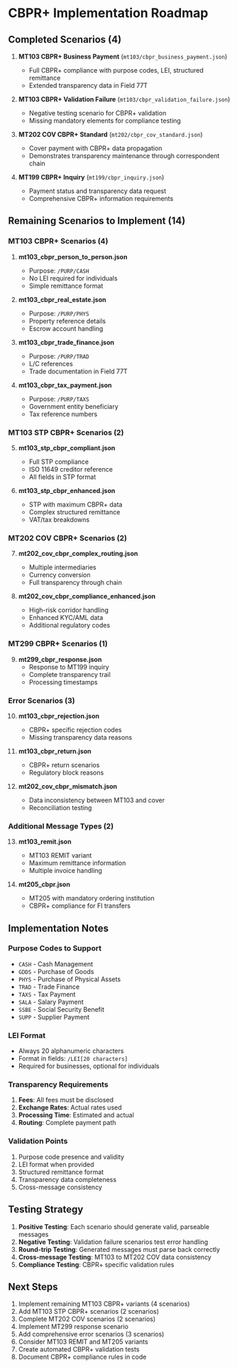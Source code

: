 # CBPR+ Implementation Roadmap

## Completed Scenarios (4)

1. **MT103 CBPR+ Business Payment** (`mt103/cbpr_business_payment.json`)
   - Full CBPR+ compliance with purpose codes, LEI, structured remittance
   - Extended transparency data in Field 77T

2. **MT103 CBPR+ Validation Failure** (`mt103/cbpr_validation_failure.json`)
   - Negative testing scenario for CBPR+ validation
   - Missing mandatory elements for compliance testing

3. **MT202 COV CBPR+ Standard** (`mt202/cbpr_cov_standard.json`)
   - Cover payment with CBPR+ data propagation
   - Demonstrates transparency maintenance through correspondent chain

4. **MT199 CBPR+ Inquiry** (`mt199/cbpr_inquiry.json`)
   - Payment status and transparency data request
   - Comprehensive CBPR+ information requirements

## Remaining Scenarios to Implement (14)

### MT103 CBPR+ Scenarios (4)
1. **mt103_cbpr_person_to_person.json**
   - Purpose: `/PURP/CASH`
   - No LEI required for individuals
   - Simple remittance format

2. **mt103_cbpr_real_estate.json**
   - Purpose: `/PURP/PHYS`
   - Property reference details
   - Escrow account handling

3. **mt103_cbpr_trade_finance.json**
   - Purpose: `/PURP/TRAD`
   - L/C references
   - Trade documentation in Field 77T

4. **mt103_cbpr_tax_payment.json**
   - Purpose: `/PURP/TAXS`
   - Government entity beneficiary
   - Tax reference numbers

### MT103 STP CBPR+ Scenarios (2)
5. **mt103_stp_cbpr_compliant.json**
   - Full STP compliance
   - ISO 11649 creditor reference
   - All fields in STP format

6. **mt103_stp_cbpr_enhanced.json**
   - STP with maximum CBPR+ data
   - Complex structured remittance
   - VAT/tax breakdowns

### MT202 COV CBPR+ Scenarios (2)
7. **mt202_cov_cbpr_complex_routing.json**
   - Multiple intermediaries
   - Currency conversion
   - Full transparency through chain

8. **mt202_cov_cbpr_compliance_enhanced.json**
   - High-risk corridor handling
   - Enhanced KYC/AML data
   - Additional regulatory codes

### MT299 CBPR+ Scenarios (1)
9. **mt299_cbpr_response.json**
   - Response to MT199 inquiry
   - Complete transparency trail
   - Processing timestamps

### Error Scenarios (3)
10. **mt103_cbpr_rejection.json**
    - CBPR+ specific rejection codes
    - Missing transparency data reasons

11. **mt103_cbpr_return.json**
    - CBPR+ return scenarios
    - Regulatory block reasons

12. **mt202_cov_cbpr_mismatch.json**
    - Data inconsistency between MT103 and cover
    - Reconciliation testing

### Additional Message Types (2)
13. **mt103_remit.json**
    - MT103 REMIT variant
    - Maximum remittance information
    - Multiple invoice handling

14. **mt205_cbpr.json**
    - MT205 with mandatory ordering institution
    - CBPR+ compliance for FI transfers

## Implementation Notes

### Purpose Codes to Support
- `CASH` - Cash Management
- `GDDS` - Purchase of Goods
- `PHYS` - Purchase of Physical Assets
- `TRAD` - Trade Finance
- `TAXS` - Tax Payment
- `SALA` - Salary Payment
- `SSBE` - Social Security Benefit
- `SUPP` - Supplier Payment

### LEI Format
- Always 20 alphanumeric characters
- Format in fields: `/LEI[20 characters]`
- Required for businesses, optional for individuals

### Transparency Requirements
1. **Fees**: All fees must be disclosed
2. **Exchange Rates**: Actual rates used
3. **Processing Time**: Estimated and actual
4. **Routing**: Complete payment path

### Validation Points
1. Purpose code presence and validity
2. LEI format when provided
3. Structured remittance format
4. Transparency data completeness
5. Cross-message consistency

## Testing Strategy

1. **Positive Testing**: Each scenario should generate valid, parseable messages
2. **Negative Testing**: Validation failure scenarios test error handling
3. **Round-trip Testing**: Generated messages must parse back correctly
4. **Cross-message Testing**: MT103 to MT202 COV data consistency
5. **Compliance Testing**: CBPR+ specific validation rules

## Next Steps

1. Implement remaining MT103 CBPR+ variants (4 scenarios)
2. Add MT103 STP CBPR+ scenarios (2 scenarios)
3. Complete MT202 COV scenarios (2 scenarios)
4. Implement MT299 response scenario
5. Add comprehensive error scenarios (3 scenarios)
6. Consider MT103 REMIT and MT205 variants
7. Create automated CBPR+ validation tests
8. Document CBPR+ compliance rules in code
